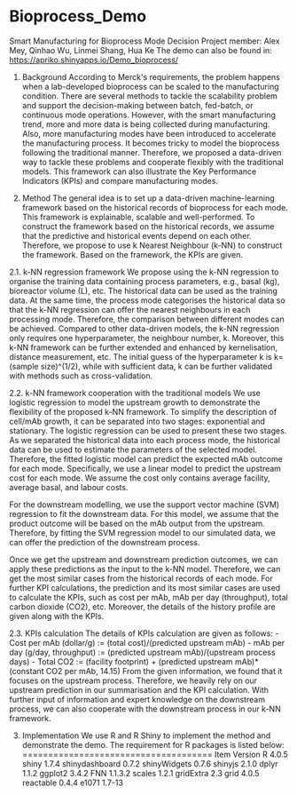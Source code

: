 # Bioprocess_Demo
Smart Manufacturing for Bioprocess Mode Decision
Project member: Alex Mey, Qinhao Wu, Linmei Shang, Hua Ke
The demo can also be found in: https://apriko.shinyapps.io/Demo_bioprocess/

1. Background
According to Merck's requirements, the problem happens when a lab-developed bioprocess can be scaled to the manufacturing condition. There are several methods to tackle the scalability problem and support the decision-making between batch, fed-batch, or continuous mode operations. However, with the smart manufacturing trend, more and more data is being collected during manufacturing. Also, more manufacturing modes have been introduced to accelerate the manufacturing process. It becomes tricky to model the bioprocess following the traditional manner. Therefore, we proposed a data-driven way to tackle these problems and cooperate flexibly with the traditional models. This framework can also illustrate the Key Performance Indicators (KPIs) and compare manufacturing modes.

2. Method
The general idea is to set up a data-driven machine-learning framework based on the historical records of bioprocess for each mode. This framework is explainable, scalable and well-performed. To construct the framework based on the historical records, we assume that the predictive and historical events depend on each other. Therefore, we propose to use k Nearest Neighbour (k-NN) to construct the framework. Based on the framework, the KPIs are given. 

2.1. k-NN regression framework
We propose using the k-NN regression to organise the training data containing process parameters, e.g., basal (kg), bioreactor volume (L), etc. The historical data can be used as the training data. At the same time, the process mode categorises the historical data so that the k-NN regression can offer the nearest neighbours in each processing mode. Therefore, the comparison between different modes can be achieved. 
Compared to other data-driven models, the k-NN regression only requires one hyperparameter, the neighbour number, k. Moreover, this k-NN framework can be further extended and enhanced by kernelisation, distance measurement, etc. The initial guess of the hyperparameter k is k=(sample size)^(1/2), while with sufficient data, k can be further validated with methods such as cross-validation.

2.2. k-NN framework cooperation with the traditional models
We use logistic regression to model the upstream growth to demonstrate the flexibility of the proposed k-NN framework. To simplify the description of cell/mAb growth, it can be separated into two stages: exponential and stationary. The logistic regression can be used to present these two stages. As we separated the historical data into each process mode, the historical data can be used to estimate the parameters of the selected model. Therefore, the fitted logistic model can predict the expected mAb outcome for each mode. Specifically, we use a linear model to predict the upstream cost for each mode. We assume the cost only contains average facility, average basal, and labour costs. 

For the downstream modelling, we use the support vector machine (SVM) regression to fit the downstream data. For this model, we assume that the product outcome will be based on the mAb output from the upstream. Therefore, by fitting the SVM regression model to our simulated data, we can offer the prediction of the downstream process.

Once we get the upstream and downstream prediction outcomes, we can apply these predictions as the input to the k-NN model. Therefore, we can get the most similar cases from the historical records of each mode. For further KPI calculations, the prediction and its most similar cases are used to calculate the KPIs, such as cost per mAb, mAb per day (throughput), total carbon dioxide (CO2), etc. Moreover, the details of the history profile are given along with the KPIs.

2.3. KPIs calculation
The details of KPIs calculation are given as follows:
	- Cost per mAb (dollar/g) := (total cost)/(predicted upstream mAb)
	- mAb per day (g/day, throughput) := (predicted upstream mAb)/(upstream process days)
	- Total CO2 := (facility footprint) + (predicted upstream mAb)*(constant CO2 per mAb, 14.15)
From the given information, we found that it focuses on the upstream process. Therefore, we heavily rely on our upstream prediction in our summarisation and the KPI calculation. With further input of information and expert knowledge on the downstream process, we can also cooperate with the downstream process in our k-NN framework.

3. Implementation
We use R and R Shiny to implement the method and demonstrate the demo. The requirement for R packages is listed below:
=====================================
Item 		        Version
R		            4.0.5
shiny		        1.7.4
shinydashboard	0.7.2
shinyWidgets	  0.7.6
shinyjs		      2.1.0
dplyr		        1.1.2
ggplot2		      3.4.2
FNN		          1.1.3.2
scales		      1.2.1
gridExtra	      2.3
grid		        4.0.5
reactable	      0.4.4
e1071		        1.7-13
